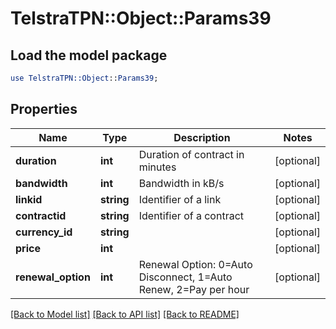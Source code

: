 # TelstraTPN::Object::Params39

## Load the model package
```perl
use TelstraTPN::Object::Params39;
```

## Properties
Name | Type | Description | Notes
------------ | ------------- | ------------- | -------------
**duration** | **int** | Duration of contract in minutes | [optional] 
**bandwidth** | **int** | Bandwidth in kB/s | [optional] 
**linkid** | **string** | Identifier of a link | [optional] 
**contractid** | **string** | Identifier of a contract | [optional] 
**currency_id** | **string** |  | [optional] 
**price** | **int** |  | [optional] 
**renewal_option** | **int** | Renewal Option: 0&#x3D;Auto Disconnect, 1&#x3D;Auto Renew, 2&#x3D;Pay per hour | [optional] 

[[Back to Model list]](../README.md#documentation-for-models) [[Back to API list]](../README.md#documentation-for-api-endpoints) [[Back to README]](../README.md)



